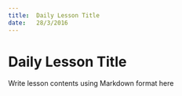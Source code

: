 ```yaml
---
title:  Daily Lesson Title
date:   28/3/2016
---
```


# Daily Lesson Title

Write lesson contents using Markdown format here
